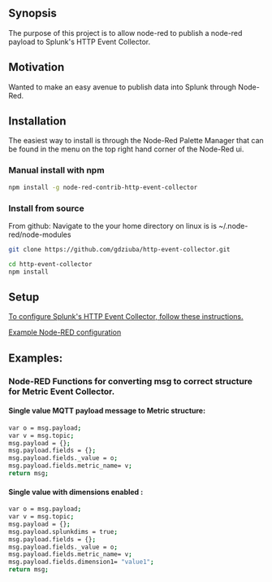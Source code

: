 ## Synopsis

The purpose of this project is to allow node-red to publish a node-red payload to Splunk's HTTP Event Collector. 

## Motivation

Wanted to make an easy avenue to publish data into Splunk through Node-Red.

## Installation

The easiest way to install is through the Node-Red Palette Manager that can be found in the menu on the top right hand corner of the Node-Red ui.

### Manual install with npm

```sh
npm install -g node-red-contrib-http-event-collector
```
### Install from source
From github:
Navigate to the your home directory on linux is is ~/.node-red/node-modules
```sh
git clone https://github.com/gdziuba/http-event-collector.git
```
```sh
cd http-event-collector
npm install
```

## Setup
[To configure Splunk's HTTP Event Collector, follow these instructions.](https://docs.splunk.com/Documentation/Splunk/9.1.2/Data/UsetheHTTPEventCollector)

[Example Node-RED configuration](https://i.imgur.com/9noXzGI.png)


## Examples:

### Node-RED Functions for converting msg to correct structure for Metric Event Collector. 

#### Single value MQTT payload message to Metric structure:
```sh
var o = msg.payload;
var v = msg.topic;
msg.payload = {};
msg.payload.fields = {};
msg.payload.fields._value = o;
msg.payload.fields.metric_name= v;
return msg;
```

#### Single value with dimensions enabled :
```sh
var o = msg.payload;
var v = msg.topic;
msg.payload = {};
msg.payload.splunkdims = true;
msg.payload.fields = {};
msg.payload.fields._value = o;
msg.payload.fields.metric_name= v;
msg.payload.fields.dimension1= "value1";
return msg;
```
